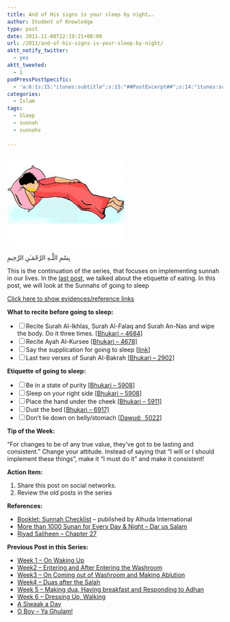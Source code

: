 ```yaml
---
title: And of His signs is your sleep by night….
author: Student of Knowledge
type: post
date: 2011-11-08T22:19:21+00:00
url: /2011/and-of-his-signs-is-your-sleep-by-night/
aktt_notify_twitter:
  - yes
aktt_tweeted:
  - 1
podPressPostSpecific:
  - 'a:6:{s:15:"itunes:subtitle";s:15:"##PostExcerpt##";s:14:"itunes:summary";s:15:"##PostExcerpt##";s:15:"itunes:keywords";s:17:"##WordPressCats##";s:13:"itunes:author";s:10:"##Global##";s:15:"itunes:explicit";s:2:"No";s:12:"itunes:block";s:2:"No";}'
categories:
  - Islam
tags:
  - Sleep
  - sunnah
  - sunnahs

---
```

<p style="text-align: center;">
  <!-- .referenceLink { display: inline; } .hideReferenceLink { display: none; } -->
  
  <a href="/wp-content/uploads/2011/11/sleep_sunnah.jpg"><img class="aligncenter size-full wp-image-1902" title="sleep_sunnah" src="/wp-content/uploads/2011/11/sleep_sunnah.jpg" alt="" width="276" height="216" /></a>
</p>



بِسْمِ اللَّـهِ الرَّحْمَـٰنِ الرَّحِيمِ

This is the continuation of the series, that focuses on implementing sunnah in our lives. In the [last post,][1] we talked about the etiquette of eating. In this post, we will look at the Sunnahs of going to sleep

<a id="displayLink" onclick="DisplayReferences();" href="javascript:void(0);">Click here to show evidences/reference links</a>

<a id="displayLink" onclick="DisplayReferences();" href="javascript:void(0);"></a>
  
**What to recite before going to sleep:**

  *  <input type="checkbox" />Recite Surah Al-Ikhlas, Surah Al-Falaq and Surah An-Nas and wipe the body. Do it three times. <a class="hideReferenceLink" name="reference" href="http://sahihalbukhari.com/sps/sbk/sahihalbukhari.cfm?scn=dsphadeeth&HadeethID=4684" target="_blank">[Bhukari &#8211; 4684]</a>
  *  <input type="checkbox" />Recite Ayah Al-Kursee <a class="hideReferenceLink" name="reference" href="http://sahihalbukhari.com/sps/sbk/sahihalbukhari.cfm?scn=dsphadeeth&HadeethID=4678" target="_blank">[Bhukari &#8211; 4678]</a>
  *  <input type="checkbox" />Say the supplication for going to sleep [<a href="http://makedua.com/i/028-101.gif" target="_blank">link</a>]
  *  <input type="checkbox" />Last two verses of Surah Al-Bakrah <a class="hideReferenceLink" name="reference" href="http://sahihalbukhari.com/sps/sbk/sahihalbukhari.cfm?scn=dsphadeeth&HadeethID=2902" target="_blank">[Bhukari &#8211; 2902]</a>

**Etiquette** **of going to sleep:**

  *  <input type="checkbox" />Be in a state of purity <a class="hideReferenceLink" name="reference" href="http://sahihalbukhari.com/sps/sbk/sahihalbukhari.cfm?scn=dsphadeeth&HadeethID=5908" target="_blank">[Bhukari &#8211; 5908]</a>
  *  <input type="checkbox" />Sleep on your right side <a class="hideReferenceLink" name="reference" href="http://sahihalbukhari.com/sps/sbk/sahihalbukhari.cfm?scn=dsphadeeth&HadeethID=5908" target="_blank">[Bhukari &#8211; 5908]</a>
  *  <input type="checkbox" />Place the hand under the cheek <a class="hideReferenceLink" name="reference" href="http://sahihalbukhari.com/sps/sbk/sahihalbukhari.cfm?scn=dsphadeeth&HadeethID=5911" target="_blank">[Bhukari &#8211; 5911]</a>
  *  <input type="checkbox" />Dust the bed <a class="hideReferenceLink" name="reference" href="http://www.sahihalbukhari.com/sps/sbk/sahihalbukhari.cfm?scn=dsphadeeth&HadeethID=6917" target="_blank">[Bhukari &#8211; 6917]</a>
  *  <input type="checkbox" />Don&#8217;t lie down on belly/stomach <a  class="hideReferenceLink" name="reference" href="http://quranexplorer.com/Hadith/English/Hadith/dawud/041.5022.html" target="_blank">[Dawud:  5022]</a>

**Tip of the Week:**

&#8220;For changes to be of any true value, they&#8217;ve got to be lasting and consistent.&#8221; Change your attitude. Instead of saying that &#8220;I will or I should implement these things&#8221;, make it &#8220;I must do it&#8221; and make it consistent!

**Action Item:**

  1. Share this post on social networks.
  2. Review the old posts in the series

**References:**

  * <a href="http://www.islamqa.com/en/ref/2577/" target="_blank"></a><a href="http://www.scribd.com/doc/35887003/Sunnah-Checklist" target="_blank">Booklet: Sunnah Checklist</a> – published by Alhuda International
  * <a href="http://store.dar-us-salam.com/product/216a.html" target="_blank">More than 1000 Sunan for Every Day & Night &#8211; Dar us Salam</a>
  * <a href="http://abdurrahman.org/seerah/riyad/04/chap127.htm" target="_blank">Riyad Saliheen &#8211; Chapter 27</a>

**Previous Post in this Series:**

  * <a title="Follow the Sunnah – Week 1" href="http://www.ilmfruits.com/follow-the-sunnah-week-1" target="_blank">Week 1 &#8211; On Waking Up</a>
  * <a title="Follow the Sunnah – Week 2" href="http://www.ilmfruits.com/follow-the-sunnah-week-2" target="_blank">Week2 &#8211; Entering and After Entering the Washroom</a>
  * <a title="Follow the Sunnah – Week 3" href="http://www.ilmfruits.com/follow-the-sunnah-week-3" target="_blank">Week3 &#8211; On Coming out of Washroom and Making Ablution</a>
  * <a title="Follow the Sunnah – Week 4" href="http://www.ilmfruits.com/follow-the-sunnah-week-4" target="_blank">Week4 &#8211; Duas after the Salah</a>
  * <a title="Follow the Sunnah – Week 5" href="http://www.ilmfruits.com/follow-the-sunnah-week-5" target="_blank">Week 5 &#8211; Making dua, Having breakfast and Responding to Adhan</a>
  * [Week 6 &#8211; Dressing Up, Walking][2]
  * <a href="http://www.ilmfruits.com/a-siwaak-a-day" target="_blank">A Siwaak a Day</a>
  * [O Boy &#8211; Ya Ghulam!][1]

&nbsp;

 [1]: http://www.ilmfruits.com/o-boy-ya-ghulam "O Boy – Ya Ghulam!"
 [2]: http://www.ilmfruits.com/follow-the-sunnah-week-6 "Follow the Sunnah – Week 6"